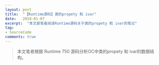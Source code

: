 ```yaml
---
layout: post
title:  "【Runtime源码】类的propety 和 ivar"
date:   2019-01-07
excerpt:  "本文是笔者阅读Runtime源码关于类的propety 和 ivar的笔记"
tag:
- SourceCode
comments: true
---
```


> 本文笔者根据 Runtime 750 源码分析OC中类的propety 和 ivar的数据结构。

